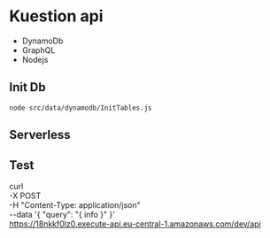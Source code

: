 # Kuestion api
- DynamoDb
- GraphQL
- Nodejs

## Init Db
`node src/data/dynamodb/InitTables.js`

## Serverless

## Test
curl \
  -X POST \
  -H "Content-Type: application/json" \
  --data '{ "query": "{ info }" }' \
  https://18nkkf0lz0.execute-api.eu-central-1.amazonaws.com/dev/api